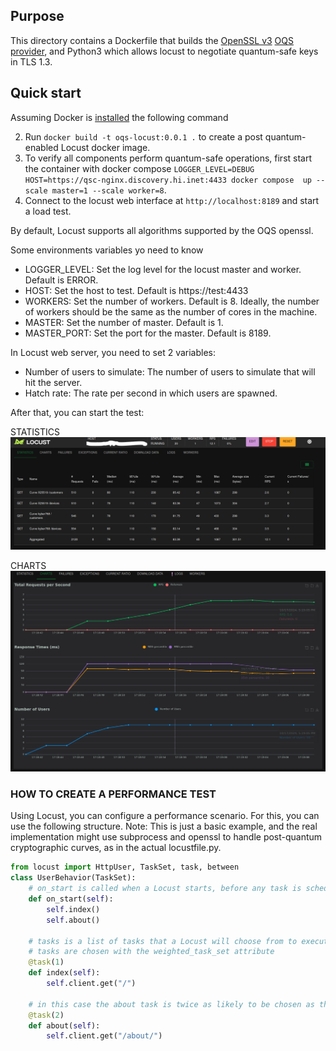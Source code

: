 ## Purpose 
This directory contains a Dockerfile that builds the [OpenSSL v3](https://github.com/openssl/openssl)  [OQS provider](https://github.com/open-quantum-safe/oqs-provider), and Python3 which allows locust to negotiate quantum-safe keys in TLS 1.3.

## Quick start
Assuming Docker is [installed](https://docs.docker.com/install) the following command

2) Run `docker build -t oqs-locust:0.0.1 .` to create a post quantum-enabled Locust docker image.
3) To verify all components perform quantum-safe operations, first start the container with docker compose `LOGGER_LEVEL=DEBUG HOST=https://qsc-nginx.discovery.hi.inet:4433 docker compose  up --scale master=1 --scale worker=8`.
4) Connect to the locust web interface at `http://localhost:8189` and start a load test.

By default, Locust supports all algorithms supported by the OQS openssl.

Some environments variables yo need to know
- LOGGER_LEVEL: Set the log level for the locust master and worker. Default is ERROR.
- HOST: Set the host to test. Default is https://test:4433
- WORKERS: Set the number of workers. Default is 8. Ideally, the number of workers should be the same as the number of cores in the machine.
- MASTER: Set the number of master. Default is 1.
- MASTER_PORT: Set the port for the master. Default is 8189.

In Locust web server, you need to set 2 variables:
- Number of users to simulate: The number of users to simulate that will hit the server.
- Hatch rate: The rate per second in which users are spawned.

After that, you can start the test:

STATISTICS
![img.png](images/img.png)

CHARTS
![img.png](images/img_charts.png)

### HOW TO CREATE A PERFORMANCE TEST

Using Locust, you can configure a performance scenario. For this, you can use the following structure. Note: This is just a basic example, and the real implementation might use subprocess and openssl to handle post-quantum cryptographic curves, as in the actual locustfile.py.

```python
from locust import HttpUser, TaskSet, task, between
class UserBehavior(TaskSet):
    # on_start is called when a Locust starts, before any task is scheduled
    def on_start(self):
        self.index()
        self.about()

    # tasks is a list of tasks that a Locust will choose from to execute
    # tasks are chosen with the weighted_task_set attribute
    @task(1)
    def index(self):
        self.client.get("/")
        
    # in this case the about task is twice as likely to be chosen as the index task 
    @task(2)
    def about(self):
        self.client.get("/about/")

 
